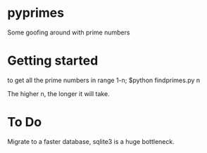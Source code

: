 pyprimes
========

Some goofing around with prime numbers


Getting started
===============
to get all the prime numbers in range 1-n;
    $python findprimes.py n

The higher n, the longer it will take.

To Do
===============
Migrate to a faster database, sqlite3 is a huge bottleneck.
